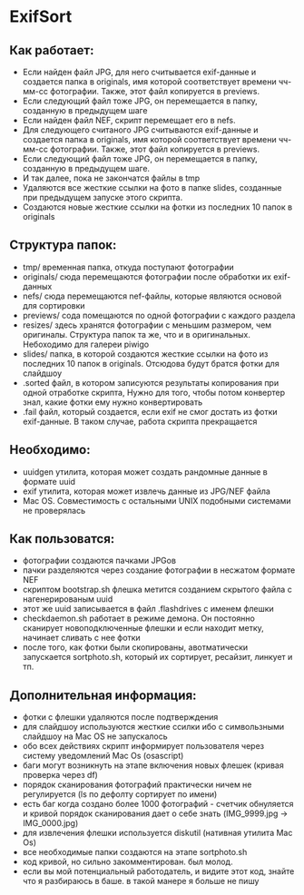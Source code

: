 ExifSort
==============

## Как работает:
- Если найден файл JPG, для него считывается exif-данные и создается папка в originals, имя которой соответствует времени чч-мм-сс фотографии. Также, этот файл копируется в previews.
- Если следующий файл тоже JPG, он перемещается в папку, созданную в предыдущем шаге
- Если найден файл NEF, скрипт перемещает его в nefs.
- Для следующего считаного JPG считываются exif-данные и создается папка в originals, имя которой соответствует времени чч-мм-сс фотографии. Также, этот файл копируется в previews.
- Если следующий файл тоже JPG, он перемещается в папку, созданную в предыдущем шаге.
- И так далее, пока не закончатся файлы в tmp
- Удаляются все жесткие ссылки на фото в папке slides, созданные при предыдущем запуске этого скрипта.
- Создаются новые жесткие ссылки на фотки из последних 10 папок в originals

## Структура папок:
- tmp/           временная папка, откуда поступают фотографии
- originals/     сюда перемещаются фотографии после обработки их exif-данных
- nefs/          сюда перемещаются nef-файлы, которые являются основой для сортировки
- previews/      сода помещаются по одной фотографии с каждого раздела
- resizes/       здесь хранятся фотографии с меньшим размером, чем оригиналы. Структура папок та же, что и в оригинальных. Небоходимо для галереи piwigo
- slides/        папка, в которой создаются жесткие ссылки на фото из последних 10 папок в originals. Отсюдова будут братся фотки для слайдшоу
- .sorted        файл, в котором записуются результаты копирования при одной отработке скрипта, Нужно для того, чтобы потом конвертер знал, какие фотки ему нужно конвертировать
- .fail          файл, который создается, если exif не смог достать из фотки exif-данные. В таком случае, работа скрипта прекращается

## Необходимо:
- uuidgen утилита, которая может создать рандомные данные в формате uuid
- exif утилита, которая может извлечь данные из JPG/NEF файла
- Mac OS. Совместимость с остальными UNIX подобными системами не проверялась

## Как пользоватся:
- фотографии создаются пачками JPGов
- пачки разделяются через создание фотографии в несжатом формате NEF
- скриптом bootstrap.sh флешка метится созданием скрытого файла с нагенерированым uuid
- этот же uuid записывается в файл .flashdrives c именем флешки
- checkdaemon.sh работает в режиме демона. Он постоянно сканирует новоподключенные флешки и если находит метку, начинает сливать с нее фотки
- после того, как фотки были скопированы, авотматически запускается sortphoto.sh, который их сортирует, ресайзит, линкует и тп.

## Дополнительная информация:
- фотки с флешки удаляются после подтверждения
- для слайдшоу используются жесткие ссилки ибо с симвользными слайдшоу на Mac OS не запускалось
- обо всех действиях скрипт информирует пользователя через систему уведомлений Mac Os (osascript)
- баги могут возникнуть на этапе включения новых флешек (кривая проверка через df)
- порядок сканирования фотографий практически ничем не регулируется (ls по дефолту сортирует по имени)
- есть баг когда создано более 1000 фотографий - счетчик обнуляется и кривой порядок сканирования дает о себе знать (IMG_9999.jpg -> IMG_0000.jpg)
- для извлечения флешки используется diskutil (нативная утилита Mac Os)
- все необходимые папки создаются на этапе sortphoto.sh
- код кривой, но сильно закомментирован. был молод.
- если вы мой потенциальный работодатель, и видите этот код, знайте что я разбираюсь в баше. в такой манере я больше не пишу
